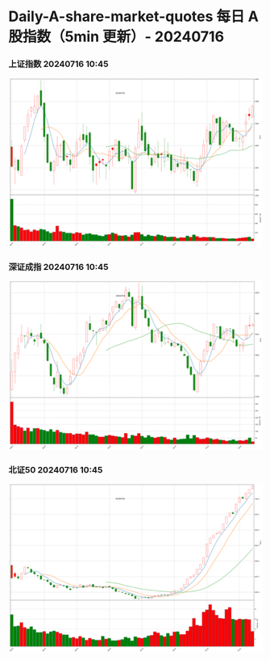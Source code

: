 
# Daily-A-share-market-quotes 每日 A 股指数（5min 更新）- 20240716

### 上证指数 20240716 10:45
![](./fig/2024/7/20240716-sh000001.png)

### 深证成指 20240716 10:45
![](./fig/2024/7/20240716-sz399001.png)

### 北证50 20240716 10:45
![](./fig/2024/7/20240716-bj899050.png)
